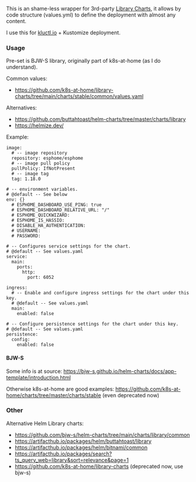 

This is an shame-less wrapper for 3rd-party [Library Charts](https://helm.sh/docs/topics/library_charts/),
it allows by code structure (values.yml) to define the deployment with almost any content.

I use this for [kluctl.io](https://kluctl.io) + Kustomize deployment.


### Usage

Pre-set is BJW-S library, originally part of k8s-at-home (as I do understand).

Common values:
- https://github.com/k8s-at-home/library-charts/tree/main/charts/stable/common/values.yaml

Alternatives:
- https://github.com/buttahtoast/helm-charts/tree/master/charts/library
- https://helmize.dev/


Example:
```
image:
  # -- image repository
  repository: esphome/esphome
  # -- image pull policy
  pullPolicy: IfNotPresent
  # -- image tag
  tag: 1.18.0

# -- environment variables.
# @default -- See below
env: {}
  # ESPHOME_DASHBOARD_USE_PING: true
  # ESPHOME_DASHBOARD_RELATIVE_URL: "/"
  # ESPHOME_QUICKWIZARD:
  # ESPHOME_IS_HASSIO:
  # DISABLE_HA_AUTHENTICATION:
  # USERNAME:
  # PASSWORD:

# -- Configures service settings for the chart.
# @default -- See values.yaml
service:
  main:
    ports:
      http:
        port: 6052

ingress:
  # -- Enable and configure ingress settings for the chart under this key.
  # @default -- See values.yaml
  main:
    enabled: false

# -- Configure persistence settings for the chart under this key.
# @default -- See values.yaml
persistence:
  config:
    enabled: false
```

#### BJW-S

Some info is at source: https://bjw-s.github.io/helm-charts/docs/app-template/introduction.html

Otherwise k8s-at-home are good examples: https://github.com/k8s-at-home/charts/tree/master/charts/stable (even deprecated now)


### Other

Alternative Helm Library charts:
- https://github.com/bjw-s/helm-charts/tree/main/charts/library/common 
- https://artifacthub.io/packages/helm/buttahtoast/library
- https://artifacthub.io/packages/helm/bitnami/common
- https://artifacthub.io/packages/search?ts_query_web=library&sort=relevance&page=1
- https://github.com/k8s-at-home/library-charts (deprecated now, use bjw-s)
